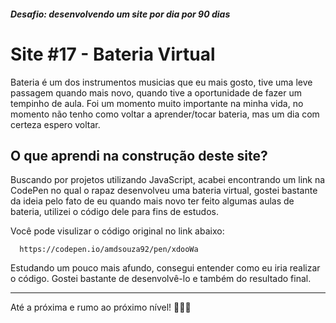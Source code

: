##### Desafio: desenvolvendo um site por dia por 90 dias

# Site #17 - Bateria Virtual

Bateria é um dos instrumentos musicias que eu mais gosto, tive uma leve passagem quando mais novo, quando tive a oportunidade de fazer um tempinho de aula. Foi um momento muito importante na minha vida, no momento não tenho como voltar a aprender/tocar bateria, mas um dia com certeza espero voltar.

## O que aprendi na construção deste site?

Buscando por projetos utilizando JavaScript, acabei encontrando um link na CodePen
no qual o rapaz desenvolveu uma bateria virtual, gostei bastante da ideia pelo fato
de eu quando mais novo ter feito algumas aulas de bateria, utilizei o código dele para
fins de estudos.

Você pode visulizar o código original no link abaixo:

```
  https://codepen.io/amdsouza92/pen/xdooWa
```

Estudando um pouco mais afundo, consegui entender como eu iria realizar o código. Gostei bastante de desenvolvê-lo e também do resultado final.

---

Até a próxima e rumo ao próximo nível! 💜💜💜

